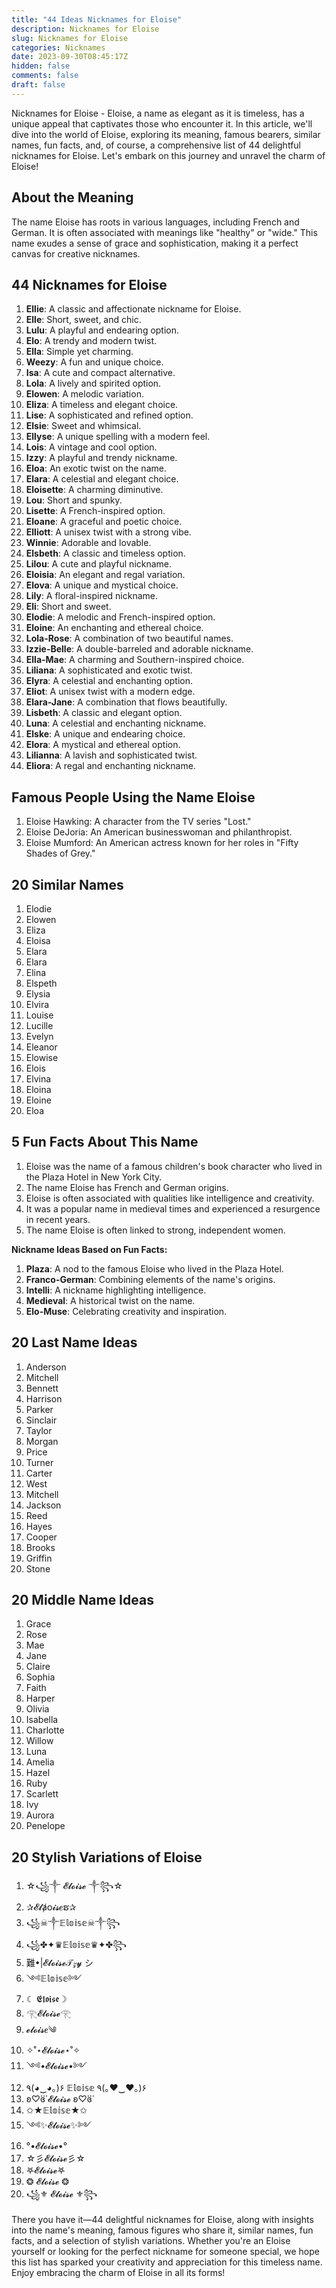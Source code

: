 ```yaml
---
title: "44 Ideas Nicknames for Eloise"
description: Nicknames for Eloise
slug: Nicknames for Eloise
categories: Nicknames
date: 2023-09-30T08:45:17Z 
hidden: false
comments: false
draft: false
---
```


Nicknames for Eloise - Eloise, a name as elegant as it is timeless, has a unique appeal that captivates those who encounter it.  In this article, we'll dive into the world of Eloise, exploring its meaning, famous bearers, similar names, fun facts, and, of course, a comprehensive list of 44 delightful nicknames for Eloise. Let's embark on this journey and unravel the charm of Eloise!

## About the Meaning

The name Eloise has roots in various languages, including French and German. It is often associated with meanings like "healthy" or "wide." This name exudes a sense of grace and sophistication, making it a perfect canvas for creative nicknames.

## 44 Nicknames for Eloise

1. **Ellie**: A classic and affectionate nickname for Eloise.
2. **Elle**: Short, sweet, and chic.
3. **Lulu**: A playful and endearing option.
4. **Elo**: A trendy and modern twist.
5. **Ella**: Simple yet charming.
6. **Weezy**: A fun and unique choice.
7. **Isa**: A cute and compact alternative.
8. **Lola**: A lively and spirited option.
9. **Elowen**: A melodic variation.
10. **Eliza**: A timeless and elegant choice.
11. **Lise**: A sophisticated and refined option.
12. **Elsie**: Sweet and whimsical.
13. **Ellyse**: A unique spelling with a modern feel.
14. **Lois**: A vintage and cool option.
15. **Izzy**: A playful and trendy nickname.
16. **Eloa**: An exotic twist on the name.
17. **Elara**: A celestial and elegant choice.
18. **Eloisette**: A charming diminutive.
19. **Lou**: Short and spunky.
20. **Lisette**: A French-inspired option.
21. **Eloane**: A graceful and poetic choice.
22. **Elliott**: A unisex twist with a strong vibe.
23. **Winnie**: Adorable and lovable.
24. **Elsbeth**: A classic and timeless option.
25. **Lilou**: A cute and playful nickname.
26. **Eloisia**: An elegant and regal variation.
27. **Elova**: A unique and mystical choice.
28. **Lily**: A floral-inspired nickname.
29. **Eli**: Short and sweet.
30. **Elodie**: A melodic and French-inspired option.
31. **Eloine**: An enchanting and ethereal choice.
32. **Lola-Rose**: A combination of two beautiful names.
33. **Izzie-Belle**: A double-barreled and adorable nickname.
34. **Ella-Mae**: A charming and Southern-inspired choice.
35. **Liliana**: A sophisticated and exotic twist.
36. **Elyra**: A celestial and enchanting option.
37. **Eliot**: A unisex twist with a modern edge.
38. **Elara-Jane**: A combination that flows beautifully.
39. **Lisbeth**: A classic and elegant option.
40. **Luna**: A celestial and enchanting nickname.
41. **Elske**: A unique and endearing choice.
42. **Elora**: A mystical and ethereal option.
43. **Lilianna**: A lavish and sophisticated twist.
44. **Eliora**: A regal and enchanting nickname.

## Famous People Using the Name Eloise

1. Eloise Hawking: A character from the TV series "Lost."
2. Eloise DeJoria: An American businesswoman and philanthropist.
3. Eloise Mumford: An American actress known for her roles in "Fifty Shades of Grey."

## 20 Similar Names

1. Elodie
2. Elowen
3. Eliza
4. Eloisa
5. Elara
6. Elara
7. Elina
8. Elspeth
9. Elysia
10. Elvira
11. Louise
12. Lucille
13. Evelyn
14. Eleanor
15. Elowise
16. Elois
17. Elvina
18. Eloina
19. Eloine
20. Eloa

## 5 Fun Facts About This Name

1. Eloise was the name of a famous children's book character who lived in the Plaza Hotel in New York City.
2. The name Eloise has French and German origins.
3. Eloise is often associated with qualities like intelligence and creativity.
4. It was a popular name in medieval times and experienced a resurgence in recent years.
5. The name Eloise is often linked to strong, independent women.

**Nickname Ideas Based on Fun Facts:**

1. **Plaza**: A nod to the famous Eloise who lived in the Plaza Hotel.
2. **Franco-German**: Combining elements of the name's origins.
3. **Intelli**: A nickname highlighting intelligence.
4. **Medieval**: A historical twist on the name.
5. **Elo-Muse**: Celebrating creativity and inspiration.

## 20 Last Name Ideas

1. Anderson
2. Mitchell
3. Bennett
4. Harrison
5. Parker
6. Sinclair
7. Taylor
8. Morgan
9. Price
10. Turner
11. Carter
12. West
13. Mitchell
14. Jackson
15. Reed
16. Hayes
17. Cooper
18. Brooks
19. Griffin
20. Stone

## 20 Middle Name Ideas

1. Grace
2. Rose
3. Mae
4. Jane
5. Claire
6. Sophia
7. Faith
8. Harper
9. Olivia
10. Isabella
11. Charlotte
12. Willow
13. Luna
14. Amelia
15. Hazel
16. Ruby
17. Scarlett
18. Ivy
19. Aurora
20. Penelope

## 20 Stylish Variations of Eloise

1. ☆꧁༒ 𝓔𝓵𝓸𝓲𝓼𝓮 ༒꧂☆
2. ✰𝓔𝓵ⱥᴏ𝓲𝓼𝒆ຮ✰
3. ꧁☠︎༒𝔼𝕝𝕠𝕚𝕤𝕖☠︎༒꧂
4. ꧁✤✦♛𝔼𝕝𝕠𝕚𝕤𝕖♛✦✤꧂
5. 難•|𝓔𝓵𝓸𝓲𝓼𝓮𝒯𝓏𝔂 シ︎
6. ༺𝔼𝕝𝕠𝕚𝕤𝕖༻
7. ☾ 𝕰𝖑𝖔𝖎𝖘𝖊☽
8. 𓂀𝓔𝓵𝓸𝓲𝓼𝓮𓂀
9. 𝓮𝓵𝓸𝓲𝓼𝒆༄
10. ✧˚⋆𝓔𝓵𝓸𝓲𝓼𝓮⋆˚✧
11. ༺•𝓔𝓵𝓸𝓲𝓼𝓮•༻
12. ٩(◕‿◕｡)۶ 𝔼𝕝𝕠𝕚𝕤𝕖 ٩(｡♥‿♥｡)۶
13. ʚ♡⃛ɞ 𝓔𝓵𝓸𝓲𝓼𝓮 ʚ♡⃛ɞ
14. ✩★𝔼𝕝𝕠𝕚𝕤𝕖★✩
15. ༺✨𝓔𝓵𝓸𝓲𝓼𝓮✨༻
16. °•𝓔𝓵𝓸𝓲𝓼𝓮•°
17. ☆彡𝓔𝓵𝓸𝓲𝓼𝓮彡☆
18. 𖤐𝓔𝓵𝓸𝓲𝓼𝓮𖤐
19. ❂ 𝓔𝓵𝓸𝓲𝓼𝓮 ❂
20. ꧁⚜️ 𝓔𝓵𝓸𝓲𝓼𝓮 ⚜️꧂

There you have it—44 delightful nicknames for Eloise, along with insights into the name's meaning, famous figures who share it, similar names, fun facts, and a selection of stylish variations. Whether you're an Eloise yourself or looking for the perfect nickname for someone special, we hope this list has sparked your creativity and appreciation for this timeless name. Enjoy embracing the charm of Eloise in all its forms!